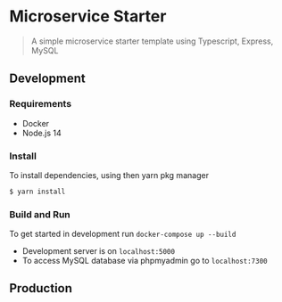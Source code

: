 # Microservice Starter

> A simple microservice starter template using Typescript, Express, MySQL

## Development

### Requirements
- Docker
- Node.js 14

### Install
To install dependencies, using then yarn pkg manager
```sh
$ yarn install
```

### Build and Run
To get started in development run `docker-compose up --build`

- Development server is on `localhost:5000`
- To access MySQL database via phpmyadmin go to `localhost:7300`

## Production

